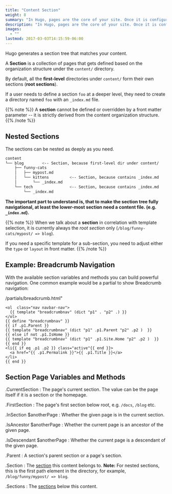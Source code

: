 ```yaml
---
title: "Content Section"
weight: 8
summary: "In Hugo, pages are the core of your site. Once it is configured, pages are definitely the added value to your documentation site."
description: "In Hugo, pages are the core of your site. Once it is configured, pages are definitely the added value to your documentation site."
images: 
  - ""
lastmod: 2017-03-03T14:15:59-06:00
---
```


Hugo generates a section tree that matches your content.

A **Section** is a collection of pages that gets defined based on the
organization structure under the `content/` directory.

By default, all the **first-level** directories under `content/` form their own
sections (**root sections**).

If a user needs to define a section `foo` at a deeper level, they need to create
a directory named `foo` with an `_index.md` file.

{{% note %}}
A **section** cannot be defined or overridden by a front matter parameter -- it
is strictly derived from the content organization structure.
{{% /note %}}

## Nested Sections

The sections can be nested as deeply as you need.

```bash
content
└── blog        <-- Section, because first-level dir under content/
    ├── funny-cats
    │   ├── mypost.md
    │   └── kittens         <-- Section, because contains _index.md
    │       └── _index.md
    └── tech                <-- Section, because contains _index.md
        └── _index.md
```

**The important part to understand is, that to make the section tree fully navigational, at least the lower-most section need a content file. (e.g. `_index.md`).**

{{% note %}}
When we talk about a **section** in correlation with template selection, it is
currently always the *root section* only (`/blog/funny-cats/mypost/ => blog`).

If you need a specific template for a sub-section, you need to adjust either the `type` or `layout` in front matter.
{{% /note %}}

## Example: Breadcrumb Navigation

With the available section variables and methods you can build powerful navigation. One common example would be a partial to show Breadcrumb navigation:

/partials/breadcrumb.html"
```
<ol  class="nav navbar-nav">
  {{ template "breadcrumbnav" (dict "p1" . "p2" .) }}
</ol>
{{ define "breadcrumbnav" }}
{{ if .p1.Parent }}
{{ template "breadcrumbnav" (dict "p1" .p1.Parent "p2" .p2 )  }}
{{ else if not .p1.IsHome }}
{{ template "breadcrumbnav" (dict "p1" .p1.Site.Home "p2" .p2 )  }}
{{ end }}
<li{{ if eq .p1 .p2 }} class="active"{{ end }}>
  <a href="{{ .p1.Permalink }}">{{ .p1.Title }}</a>
</li>
{{ end }}
```

## Section Page Variables and Methods

.CurrentSection
: The page's current section. The value can be the page itself if it is a section or the homepage.

.FirstSection
: The page's first section below root, e.g. `/docs`, `/blog` etc.

.InSection $anotherPage
: Whether the given page is in the current section.

.IsAncestor $anotherPage
: Whether the current page is an ancestor of the given page.

.IsDescendant $anotherPage
: Whether the current page is a descendant of the given page.

.Parent
: A section's parent section or a page's section.

.Section
: The [section](/en/docs/content-and-customization/sections/) this content belongs to. **Note:** For nested sections, this is the first path element in the directory, for example, `/blog/funny/mypost/ => blog`.

.Sections
: The [sections](/en/docs/content-and-customization/sections/) below this content.